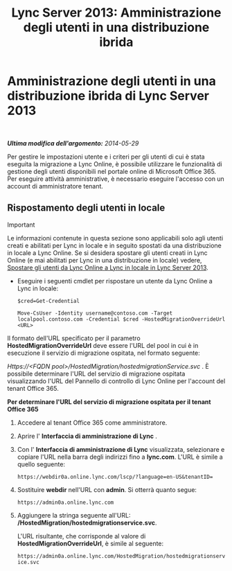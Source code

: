 ﻿---
title: 'Lync Server 2013: Amministrazione degli utenti in una distribuzione ibrida'
TOCTitle: Amministrazione degli utenti in una distribuzione ibrida
ms:assetid: 6924ed7b-30a9-4be7-b952-90655625f2c8
ms:mtpsurl: https://technet.microsoft.com/it-it/library/JJ204967(v=OCS.15)
ms:contentKeyID: 49300850
ms.date: 08/24/2015
mtps_version: v=OCS.15
ms.translationtype: HT
---

# Amministrazione degli utenti in una distribuzione ibrida di Lync Server 2013

 

_**Ultima modifica dell'argomento:** 2014-05-29_

Per gestire le impostazioni utente e i criteri per gli utenti di cui è stata eseguita la migrazione a Lync Online, è possibile utilizzare le funzionalità di gestione degli utenti disponibili nel portale online di Microsoft Office 365. Per eseguire attività amministrative, è necessario eseguire l'accesso con un account di amministratore tenant.

## Rispostamento degli utenti in locale

> [!important]  
> Le informazioni contenute in questa sezione sono applicabili solo agli utenti creati e abilitati per Lync in locale e in seguito spostati da una distribuzione in locale a Lync Online. Se si desidera spostare gli utenti creati in Lync Online (e mai abilitati per Lync in una distribuzione in locale) vedere, <a href="lync-server-2013-moving-users-from-lync-online-to-lync-on-premises.md">Spostare gli utenti da Lync Online a Lync in locale in Lync Server 2013</a>.

  - Eseguire i seguenti cmdlet per rispostare un utente da Lync Online a Lync in locale:
    
        $cred=Get-Credential
    
        Move-CsUser -Identity username@contoso.com -Target localpool.contoso.com -Credential $cred -HostedMigrationOverrideUrl <URL>

Il formato dell'URL specificato per il parametro **HostedMigrationOverrideUrl** deve essere l'URL del pool in cui è in esecuzione il servizio di migrazione ospitata, nel formato seguente:

*Https://\<FQDN pool\>/HostedMigration/hostedmigrationService.svc* . È possibile determinare l'URL del servizio di migrazione ospitata visualizzando l'URL del Pannello di controllo di Lync Online per l'account del tenant Office 365.

**Per determinare l'URL del servizio di migrazione ospitata per il tenant Office 365**

1.  Accedere al tenant Office 365 come amministratore.

2.  Aprire l' **Interfaccia di amministrazione di Lync** .

3.  Con l' **Interfaccia di amministrazione di Lync** visualizzata, selezionare e copiare l'URL nella barra degli indirizzi fino a **lync.com**. L'URL è simile a quello seguente:
    
    `https://webdir0a.online.lync.com/lscp/?language=en-US&tenantID=`

4.  Sostituire **webdir** nell'URL con **admin**. Si otterrà quanto segue:
    
    `https://admin0a.online.lync.com`

5.  Aggiungere la stringa seguente all'URL: **/HostedMigration/hostedmigrationservice.svc**.
    
    L'URL risultante, che corrisponde al valore di **HostedMigrationOverrideUrl**, è simile al seguente:
    
    `https://admin0a.online.lync.com/HostedMigration/hostedmigrationservice.svc`

